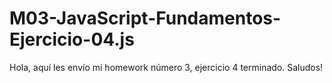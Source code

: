 # M03-JavaScript-Fundamentos-Ejercicio-04.js
Hola, aquí les envío mi homework número 3, ejercicio 4 terminado. Saludos!
